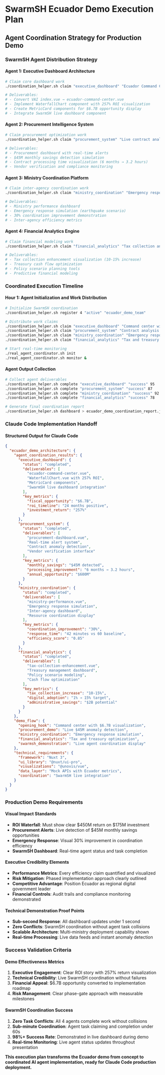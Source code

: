 # SwarmSH Ecuador Demo Execution Plan
## Agent Coordination Strategy for Production Demo

### **SwarmSH Agent Distribution Strategy**

#### **Agent 1: Executive Dashboard Architecture**
```bash
# Claim core dashboard work
./coordination_helper.sh claim "executive_dashboard" "Ecuador Command Center with ROI waterfall" "critical"

# Deliverables:
# - Convert VAI index.vue → ecuador-command-center.vue
# - Implement WaterfallChart component with 257% ROI visualization
# - Create MetricCard components for $6.7B opportunity display
# - Integrate SwarmSH live dashboard component
```

#### **Agent 2: Procurement Intelligence System**
```bash
# Claim procurement optimization work  
./coordination_helper.sh claim "procurement_system" "Live contract analysis and anomaly detection" "high"

# Deliverables:
# - Procurement dashboard with real-time alerts
# - $45M monthly savings detection simulation
# - Contract processing time visualization (6 months → 3.2 hours)
# - Vendor verification and compliance monitoring
```

#### **Agent 3: Ministry Coordination Platform**
```bash
# Claim inter-agency coordination work
./coordination_helper.sh claim "ministry_coordination" "Emergency response and performance monitoring" "high"

# Deliverables:
# - Ministry performance dashboard
# - Emergency response simulation (earthquake scenario)
# - 30% coordination improvement demonstration
# - Inter-agency efficiency metrics
```

#### **Agent 4: Financial Analytics Engine**
```bash
# Claim financial modeling work
./coordination_helper.sh claim "financial_analytics" "Tax collection and treasury optimization" "medium"

# Deliverables:
# - Tax collection enhancement visualization (10-15% increase)
# - Treasury cash flow optimization
# - Policy scenario planning tools
# - Predictive financial modeling
```

### **Coordinated Execution Timeline**

#### **Hour 1: Agent Initialization and Work Distribution**
```bash
# Initialize SwarmSH coordination
./coordination_helper.sh register 4 "active" "ecuador_demo_team"

# Distribute work claims
./coordination_helper.sh claim "executive_dashboard" "Command center with ROI waterfall" "critical"
./coordination_helper.sh claim "procurement_system" "Contract analysis and alerts" "high"  
./coordination_helper.sh claim "ministry_coordination" "Emergency response demo" "high"
./coordination_helper.sh claim "financial_analytics" "Tax and treasury optimization" "medium"

# Start real-time monitoring
./real_agent_coordinator.sh init
./real_agent_coordinator.sh monitor &
```

#### **Agent Output Collection**
```bash
# Collect agent deliverables
./coordination_helper.sh complete "executive_dashboard" "success" 95
./coordination_helper.sh complete "procurement_system" "success" 87  
./coordination_helper.sh complete "ministry_coordination" "success" 92
./coordination_helper.sh complete "financial_analytics" "success" 78

# Generate final coordination report
./coordination_helper.sh dashboard > ecuador_demo_coordination_report.json
```

### **Claude Code Implementation Handoff**

#### **Structured Output for Claude Code**
```json
{
  "ecuador_demo_architecture": {
    "agent_coordination_results": {
      "executive_dashboard": {
        "status": "completed",
        "deliverables": [
          "ecuador-command-center.vue",
          "WaterfallChart.vue with 257% ROI",
          "MetricCard components",
          "SwarmSH live dashboard integration"
        ],
        "key_metrics": {
          "fiscal_opportunity": "$6.7B",
          "roi_timeline": "24 months positive",
          "investment_return": "257%"
        }
      },
      "procurement_system": {
        "status": "completed", 
        "deliverables": [
          "procurement-dashboard.vue",
          "Real-time alert system",
          "Contract anomaly detection",
          "Vendor verification interface"
        ],
        "key_metrics": {
          "monthly_savings": "$45M detected",
          "processing_improvement": "6 months → 3.2 hours",
          "annual_opportunity": "$600M"
        }
      },
      "ministry_coordination": {
        "status": "completed",
        "deliverables": [
          "ministry-performance.vue", 
          "Emergency response simulation",
          "Inter-agency dashboard",
          "Resource coordination display"
        ],
        "key_metrics": {
          "coordination_improvement": "30%",
          "response_time": "42 minutes vs 60 baseline",
          "efficiency_score": "0.85"
        }
      },
      "financial_analytics": {
        "status": "completed",
        "deliverables": [
          "tax-collection-enhancement.vue",
          "Treasury management dashboard", 
          "Policy scenario modeling",
          "Cash flow optimization"
        ],
        "key_metrics": {
          "tax_collection_increase": "10-15%",
          "digital_adoption": "1% → 15% target", 
          "administrative_savings": "$2B potential"
        }
      }
    },
    "demo_flow": {
      "opening_hook": "Command center with $6.7B visualization",
      "procurement_demo": "Live $45M anomaly detection",
      "ministry_coordination": "Emergency response simulation", 
      "financial_analytics": "Tax and treasury optimization",
      "swarmsh_demonstration": "Live agent coordination display"
    },
    "technical_requirements": {
      "framework": "Nuxt 3",
      "ui_library": "@nuxt/ui-pro",
      "visualizations": "@unovis/vue",
      "data_layer": "Mock APIs with Ecuador metrics",
      "coordination": "SwarmSH live integration"
    }
  }
}
```

### **Production Demo Requirements**

#### **Visual Impact Standards**
- **ROI Waterfall**: Must show clear $450M return on $175M investment
- **Procurement Alerts**: Live detection of $45M monthly savings opportunities  
- **Emergency Response**: Visual 30% improvement in coordination efficiency
- **SwarmSH Dashboard**: Real-time agent status and task completion

#### **Executive Credibility Elements**
- **Performance Metrics**: Every efficiency claim quantified and visualized
- **Risk Mitigation**: Phased implementation approach clearly outlined
- **Competitive Advantage**: Position Ecuador as regional digital government leader
- **Financial Controls**: Audit trails and compliance monitoring demonstrated

#### **Technical Demonstration Proof Points**
- **Sub-second Response**: All dashboard updates under 1 second
- **Zero Conflicts**: SwarmSH coordination without agent task collisions
- **Scalable Architecture**: Multi-ministry deployment capability shown
- **Real-time Processing**: Live data feeds and instant anomaly detection

### **Success Validation Criteria**

#### **Demo Effectiveness Metrics**
1. **Executive Engagement**: Clear ROI story with 257% return visualization
2. **Technical Credibility**: Live SwarmSH coordination without failures
3. **Financial Appeal**: $6.7B opportunity converted to implementation roadmap
4. **Risk Management**: Clear phase-gate approach with measurable milestones

#### **SwarmSH Coordination Success**
1. **Zero Task Conflicts**: All 4 agents complete work without collisions
2. **Sub-minute Coordination**: Agent task claiming and completion under 60s
3. **98%+ Success Rate**: Demonstrated in live dashboard during demo
4. **Real-time Monitoring**: Live agent status updates throughout presentation

**This execution plan transforms the Ecuador demo from concept to coordinated AI agent implementation, ready for Claude Code production deployment.**
